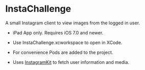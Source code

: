 InstaChallenge
==============

A small Instagram client to view images from the logged in user.

* iPad App only. Requires iOS 7.0 and newer.

* Use InstaChallenge.xcworkspace to open in XCode.

* For convenience Pods are added to the project.

* Uses [InstagramKit](https://github.com/shyambhat/InstagramKit) to fetch user information and media.

